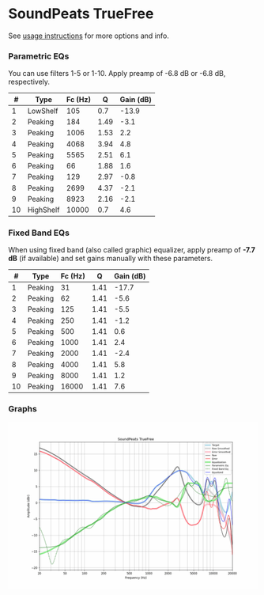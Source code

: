 # SoundPeats TrueFree
See [usage instructions](https://github.com/jaakkopasanen/AutoEq#usage) for more options and info.

### Parametric EQs
You can use filters 1-5 or 1-10. Apply preamp of -6.8 dB or -6.8 dB, respectively.

|   # | Type      |   Fc (Hz) |    Q |   Gain (dB) |
|-----|-----------|-----------|------|-------------|
|   1 | LowShelf  |       105 | 0.7  |       -13.9 |
|   2 | Peaking   |       184 | 1.49 |        -3.1 |
|   3 | Peaking   |      1006 | 1.53 |         2.2 |
|   4 | Peaking   |      4068 | 3.94 |         4.8 |
|   5 | Peaking   |      5565 | 2.51 |         6.1 |
|   6 | Peaking   |        66 | 1.88 |         1.6 |
|   7 | Peaking   |       129 | 2.97 |        -0.8 |
|   8 | Peaking   |      2699 | 4.37 |        -2.1 |
|   9 | Peaking   |      8923 | 2.16 |        -2.1 |
|  10 | HighShelf |     10000 | 0.7  |         4.6 |

### Fixed Band EQs
When using fixed band (also called graphic) equalizer, apply preamp of **-7.7 dB** (if available) and set gains manually with these parameters.

|   # | Type    |   Fc (Hz) |    Q |   Gain (dB) |
|-----|---------|-----------|------|-------------|
|   1 | Peaking |        31 | 1.41 |       -17.7 |
|   2 | Peaking |        62 | 1.41 |        -5.6 |
|   3 | Peaking |       125 | 1.41 |        -5.5 |
|   4 | Peaking |       250 | 1.41 |        -1.2 |
|   5 | Peaking |       500 | 1.41 |         0.6 |
|   6 | Peaking |      1000 | 1.41 |         2.4 |
|   7 | Peaking |      2000 | 1.41 |        -2.4 |
|   8 | Peaking |      4000 | 1.41 |         5.8 |
|   9 | Peaking |      8000 | 1.41 |         1.2 |
|  10 | Peaking |     16000 | 1.41 |         7.6 |

### Graphs
![](./SoundPeats%20TrueFree.png)
